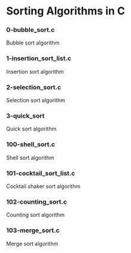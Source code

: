 # Sorting Algorithms in C

### 0-bubble_sort.c

Bubble sort algorithm

### 1-insertion_sort_list.c

Insertion sort algorithm

### 2-selection_sort.c

Selection sort algorithm

### 3-quick_sort

Quick sort algorithm

### 100-shell_sort.c

Shell sort algorithm

### 101-cocktail_sort_list.c

Cocktail shaker sort algorithm

### 102-counting_sort.c

Counting sort algorithm

### 103-merge_sort.c

Merge sort algorithm
